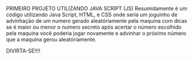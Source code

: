 PRIMEIRO PROJETO UTILIZANDO JAVA SCRIPT (JS)
Resumidamente é um código utilizando Java Script, HTML, e CSS onde seria um joguinho de advinhação de um numero gerado aleatóriamente pela maquina com dicas se é maior ou menor
o numero secreto após acertar o número escolhido pela maquina você poderia jogar novamente e advinhar o próximo número que a maquina gerou aleatóriamente.

DIVIRTA-SE!!!!
